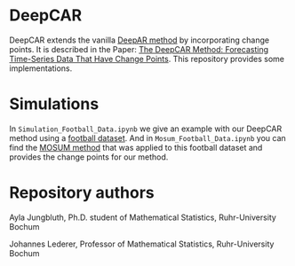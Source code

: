 # DeepCAR

DeepCAR extends the vanilla [DeepAR method] by incorporating change points. 
It is described in the Paper: [The DeepCAR Method: Forecasting Time-Series Data That Have Change Points]. This repository provides some implementations.

# Simulations

In `Simulation_Football_Data.ipynb` we give an example with our DeepCAR method using a [football dataset]. And in `Mosum_Football_Data.ipynb` you can find the [MOSUM method] that was applied to this football dataset and provides the change points for our method.

# Repository authors

Ayla Jungbluth, Ph.D. student of Mathematical Statistics, Ruhr-University Bochum

Johannes Lederer, Professor of Mathematical Statistics, Ruhr-University Bochum


[DeepAR method]: https://arxiv.org/abs/1704.04110
[The DeepCAR Method: Forecasting Time-Series Data That Have Change Points]: https://arxiv.org/submit/4740430
[football dataset]: https://www.football-data.co.uk
[MOSUM method]: https://www.jstatsoft.org/article/view/v097i08
